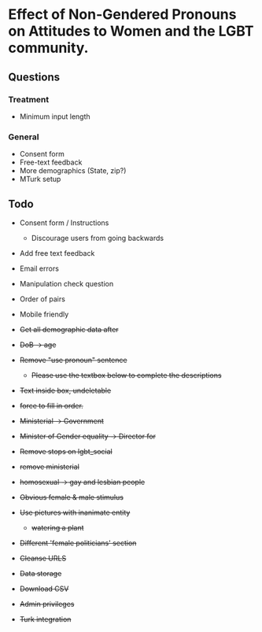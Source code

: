 # Effect of Non-Gendered Pronouns on Attitudes to Women and the LGBT community.

## Questions

### Treatment

- Minimum input length

### General

- Consent form
- Free-text feedback
- More demographics (State, zip?)
- MTurk setup

## Todo

- Consent form / Instructions
    - Discourage users from going backwards
- Add free text feedback

- Email errors
- Manipulation check question
- Order of pairs
- Mobile friendly

- ~~Get all demographic data after~~
- ~~DoB -> age~~
- ~~Remove "use pronoun" sentence~~
    - ~~Please use the textbox below to complete the descriptions~~
- ~~Text inside box, undeletable~~
- ~~force to fill in order.~~
- ~~Ministerial -> Government~~
- ~~Minister of Gender equality -> Director for~~
- ~~Remove stops on lgbt_social~~
- ~~remove ministerial~~
- ~~homosexual -> gay and lesbian people~~
- ~~Obvious female & male stimulus~~
- ~~Use pictures with inanimate entity~~
    - ~~watering a plant~~
- ~~Different 'female politicians' section~~
- ~~Cleanse URLS~~
- ~~Data storage~~
- ~~Download CSV~~
- ~~Admin privileges~~
- ~~Turk integration~~





